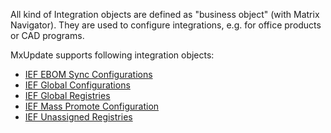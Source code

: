 All kind of Integration objects are defined as "business object" (with Matrix
Navigator). They are used to configure integrations, e.g. for office products or
CAD programs.

MxUpdate supports following integration objects:
  * [IEF EBOM Sync Configurations](CI_IEF_EBOMSyncConfig.md)
  * [IEF Global Configurations](CI_IEF_GlobalConfig.md)
  * [IEF Global Registries](CI_IEF_GlobalRegistry.md)
  * [IEF Mass Promote Configuration](CI_IEF_MassPromoteConfig.md)
  * [IEF Unassigned Registries](CI_IEF_UnassignedRegistry.md)